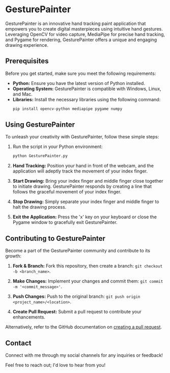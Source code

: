 
# GesturePainter

GesturePainter is an innovative hand tracking paint application that empowers you to create digital masterpieces using intuitive hand gestures. Leveraging OpenCV for video capture, MediaPipe for precise hand tracking, and Pygame for rendering, GesturePainter offers a unique and engaging drawing experience.

## Prerequisites

Before you get started, make sure you meet the following requirements:

- **Python:** Ensure you have the latest version of Python installed.
- **Operating System:** GesturePainter is compatible with Windows, Linux, and Mac.
- **Libraries:** Install the necessary libraries using the following command:
  ```bash
  pip install opencv-python mediapipe pygame numpy
  ```

## Using GesturePainter

To unleash your creativity with GesturePainter, follow these simple steps:

1. Run the script in your Python environment:
   ```bash
   python GesturePainter.py
   ```

2. **Hand Tracking:**
   Position your hand in front of the webcam, and the application will adeptly track the movement of your index finger.

3. **Start Drawing:**
   Bring your index finger and middle finger close together to initiate drawing. GesturePainter responds by creating a line that follows the graceful movement of your index finger.

4. **Stop Drawing:**
   Simply separate your index finger and middle finger to halt the drawing process.

5. **Exit the Application:**
   Press the 'x' key on your keyboard or close the Pygame window to gracefully exit GesturePainter.

## Contributing to GesturePainter

Become a part of the GesturePainter community and contribute to its growth:

1. **Fork & Branch:**
   Fork this repository, then create a branch: `git checkout -b <branch_name>`.

2. **Make Changes:**
   Implement your changes and commit them: `git commit -m '<commit_message>'`.

3. **Push Changes:**
   Push to the original branch: `git push origin <project_name>/<location>`.

4. **Create Pull Request:**
   Submit a pull request to contribute your enhancements.

Alternatively, refer to the GitHub documentation on [creating a pull request](https://help.github.com/en/github/collaborating-with-issues-and-pull-requests/creating-a-pull-request).

## Contact

Connect with me through my social channels for any inquiries or feedback!



Feel free to reach out; I'd love to hear from you!


